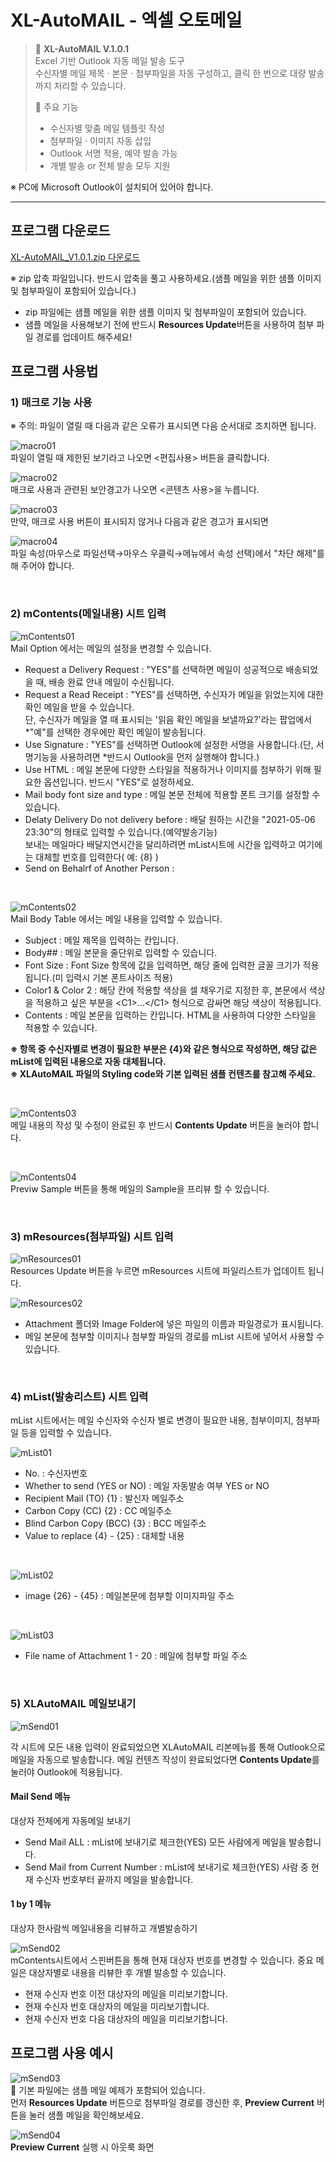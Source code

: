 # XL-AutoMAIL - 엑셀 오토메일

> 🎯 **XL-AutoMAIL V.1.0.1**  
> Excel 기반 Outlook 자동 메일 발송 도구  
> 수신자별 메일 제목 · 본문 · 첨부파일을 자동 구성하고, 클릭 한 번으로 대량 발송까지 처리할 수 있습니다.
>  
> 🔧 주요 기능
> - 수신자별 맞춤 메일 템플릿 작성  
> - 첨부파일 · 이미지 자동 삽입
> - Outlook 서명 적용, 예약 발송 가능
> - 개별 발송 or 전체 발송 모두 지원

※ PC에 Microsoft Outlook이 설치되어 있어야 합니다.

***
## 프로그램 다운로드
[XL-AutoMAIL_V1.0.1.zip 다운로드](https://github.com/vveekzero/AutoHR/raw/refs/heads/main/XL-AutoMail/Files/XLAutoMAIL_V1.0.1_.zip)

※ zip 압축 파일입니다. 반드시 압축을 풀고 사용하세요.(샘플 메일을 위한 샘플 이미지 및 첨부파일이 포함되어 있습니다.)
- zip 파일에는 샘플 메일을 위한 샘플 이미지 및 첨부파일이 포함되어 있습니다.
- 샘플 메일을 사용해보기 전에 반드시 **Resources Update**버튼을 사용하여 첨부 파일 경로를 업데이트 해주세요!

## 프로그램 사용법

### 1) 매크로 기능 사용

※ 주의: 파일이 열릴 때 다음과 같은 오류가 표시되면 다음 순서대로 조치하면 됩니다.

![macro01](Pics/macro01.jpg)<br>
파일이 열릴 때 제한된 보기라고 나오면  <편집사용> 버튼을 클릭합니다.

![macro02](Pics/macro02.jpg)<br>
매크로 사용과 관련된 보안경고가 나오면 <콘텐츠 사용>을 누릅니다.

![macro03](Pics/macro03.jpg)<br>
만약, 매크로 사용 버튼이 표시되지 않거나 다음과 같은 경고가 표시되면

![macro04](Pics/macro04.jpg)<br>
파일 속성(마우스로 파일선택→마우스 우클릭→메뉴에서 속성 선택)에서 "차단 해제"를 해 주어야 합니다.

<br>

### 2) mContents(메일내용) 시트 입력
![mContents01](Pics/mContents01.jpg)<br>
Mail Option 에서는 메일의 설정을 변경할 수 있습니다.

- Request a Delivery Request : "YES"를 선택하면 메일이 성공적으로 배송되었을 때, 배송 완료 안내 메일이 수신됩니다.
- Request a Read Receipt : "YES"를 선택하면, 수신자가 메일을 읽었는지에 대한 확인 메일을 받을 수 있습니다.  
단, 수신자가 메일을 열 때 표시되는 '읽음 확인 메일을 보낼까요?'라는 팝업에서 *"예"를 선택한 경우에만 확인 메일이 발송됩니다.
- Use Signature : "YES"를 선택하면 Outlook에 설정한 서명을 사용합니다.(단, 서명기능을 사용하려면 *반드시 Outlook을 먼저 실행해야 합니다.)
- Use HTML : 메일 본문에 다양한 스타일을 적용하거나 이미지를 첨부하기 위해 필요한 옵션입니다. 반드시 "YES"로 설정하세요.
- Mail body font size and type : 메일 본문 전체에 적용할 폰트 크기를 설정할 수 있습니다.
- Delaty Delivery Do not delivery before : 배달 원하는 시간을 "2021-05-06 23:30"의 형태로 입력할 수 있습니다.(예약발송기능)  
보내는 메일마다 배달지연시간을 달리하려면 mList시트에 시간을 입력하고 여기에는 대체할 번호를 입력한다( 예: {8} )
- Send on Behalrf of Another Person :
 
<br>
 
![mContents02](Pics/mContents02.jpg)<br>
Mail Body Table 에서는 메일 내용을 입력할 수 있습니다.

- Subject : 메일 제목을 입력하는 칸입니다.
- Body## : 메일 본문을 줄단위로 입력할 수 있습니다.
- Font Size : Font Size 항목에 값을 입력하면, 해당 줄에 입력한 글꼴 크기가 적용됩니다.(미 입력시 기본 폰트사이즈 적용)
- Color1 & Color 2 : 해당 칸에 적용할 색상을 셀 채우기로 지정한 후, 본문에서 색상을 적용하고 싶은 부분을 &lt;C1&gt;...&lt;/C1&gt; 형식으로 감싸면 해당 색상이 적용됩니다.
- Contents : 메일 본문을 입력하는 칸입니다. HTML을 사용하여 다양한 스타일을 적용할 수 있습니다.

**※ 항목 중 수신자별로 변경이 필요한 부분은 {4}와 같은 형식으로 작성하면, 해당 값은 mList에 입력된 내용으로 자동 대체됩니다.**  
**※ XLAutoMAIL 파일의 Styling code와 기본 입력된 샘플 컨텐츠를 참고해 주세요.**

<br>

![mContents03](Pics/mContents03.jpg)<br>
메일 내용의 작성 및 수정이 완료된 후 반드시 **Contents Update** 버튼을 눌러야 합니다.

<br>

![mContents04](Pics/mContents04.jpg)<br>
Previw Sample 버튼을 통해 메일의 Sample을 프리뷰 할 수 있습니다.

<br>

### 3) mResources(첨부파일) 시트 입력
![mResources01](Pics/mResources01.jpg)<br>
Resources Update 버튼을 누르면 mResources 시트에 파일리스트가 업데이트 됩니다.

![mResources02](Pics/mResources02.jpg)
- Attachment 폴더와 Image Folder에 넣은 파일의 이름과 파일경로가 표시됩니다.
- 메일 본문에 첨부할 이미지나 첨부할 파일의 경로를 mList 시트에 넣어서 사용할 수 있습니다.  

<br>

### 4) mList(발송리스트) 시트 입력
mList 시트에서는 메일 수신자와 수신자 별로 변경이 필요한 내용, 첨부이미지, 첨부파일 등을 입력할 수 있습니다.

![mList01](Pics/mList01.jpg)
- No. : 수신자번호
- Whether to send (YES or NO) : 메일 자동발송 여부 YES or NO
- Recipient Mail (TO) {1} : 발신자 메일주소
- Carbon Copy (CC) {2} : CC 메일주소
- Blind Carbon Copy (BCC) {3} : BCC 메일주소
- Value to replace {4} - {25} : 대체할 내용
<br>

![mList02](Pics/mList02.jpg)
 - image {26} - {45} : 메일본문에 첨부할 이미지파일 주소
<br>

![mList03](Pics/mList03.jpg)
 - File name of Attachment 1 - 20 : 메일에 첨부할 파일 주소
<br>

### 5) XLAutoMAIL 메일보내기

![mSend01](pics/mSend01.jpg)

각 시트에 모든 내용 입력이 완료되었으면 XLAutoMAIL 리본메뉴를 통해 Outlook으로 메일을 자동으로 발송합니다.
메일 컨텐츠 작성이 완료되었다면 **Contents Update**를 눌러야 Outlook에 적용됩니다.

#### Mail Send 메뉴
대상자 전체에게 자동메일 보내기
- Send Mail ALL : mList에 보내기로 체크한(YES) 모든 사람에게 메일을 발송합니다.
- Send Mail from Current Number : mList에 보내기로 체크한(YES) 사람 중 현재 수신자 번호부터 끝까지 메일을 발송합니다.

#### 1 by 1 메뉴
대상자 한사람씩 메일내용을 리뷰하고 개별발송하기

![mSend02](Pics/mSend02.jpg)<br>
mContents시트에서 스핀버튼을 통해 현재 대상자 번호를 변경할 수 있습니다.
중요 메일은 대상자별로 내용을 리뷰한 후 개별 발송할 수 있습니다.

- 현재 수신자 번호 이전 대상자의 메일을 미리보기합니다.
- 현재 수신자 번호 대상자의 메일을 미리보기합니다.
- 현재 수신자 번호 다음 대상자의 메일을 미리보기합니다.

## 프로그램 사용 예시

![mSend03](Pics/mSend03.jpg)<br>
📌 기본 파일에는 샘플 메일 예제가 포함되어 있습니다.  
먼저 **Resources Update** 버튼으로 첨부파일 경로를 갱신한 후, **Preview Current** 버튼을 눌러 샘플 메일을 확인해보세요.


![mSend04](Pics/mSend04.jpg)<br>
**Preview Current** 실행 시 아웃룩 화면
